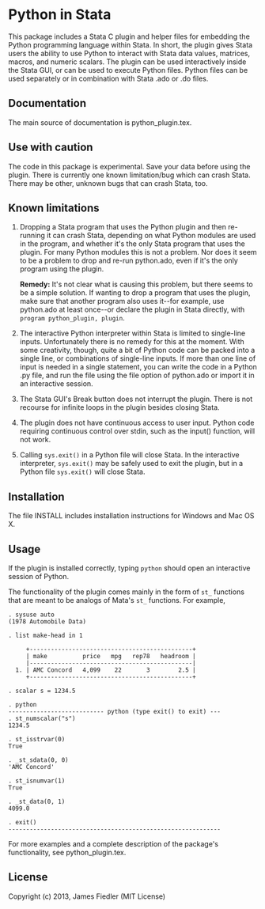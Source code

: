 Python in Stata
===============

This package includes a Stata C plugin and helper files for embedding the Python programming language within Stata. In short, the plugin gives Stata users the ability to use Python to interact with Stata data values, matrices, macros, and numeric scalars. The plugin can be used interactively inside the Stata GUI, or can be used to execute Python files. Python files can be used separately or in combination with Stata .ado or .do files.

Documentation
-------------

The main source of documentation is python_plugin.tex.

Use with caution
----------------
	
The code in this package is experimental. Save your data before using the plugin. There is currently one known limitation/bug which can crash Stata. There may be other, unknown bugs that can crash Stata, too.
	
Known limitations
-----------
	
1. Dropping a Stata program that uses the Python plugin and then re-running it can crash Stata, depending on what Python modules are used in the program, and whether it's the only Stata program that uses the plugin. For many Python modules this is not a problem. Nor does it seem to be a problem to drop and re-run python.ado, even if it's the only program using the plugin.
			
    **Remedy:** It's not clear what is causing this problem, but there seems to be a simple solution. If wanting to drop a program that uses the plugin, make sure that another program also uses it--for example, use python.ado at least once--or declare the plugin in Stata directly, with ``program python_plugin, plugin``.
			
2. The interactive Python interpreter within Stata is limited to single-line inputs. Unfortunately there is no remedy for this at the moment. With some creativity, though, quite a bit of Python code can be packed into a single line, or combinations of single-line inputs. If more than one line of input is needed in a single statement, you can write the code in a Python .py file, and run the file using the file option of python.ado or import it in an interactive session.
			
3. The Stata GUI's Break button does not interrupt the plugin. There is not recourse for infinite loops in the plugin besides closing Stata.
			
4. The plugin does not have continuous access to user input. Python code requiring continuous control over stdin, such as the input() function, will not work.
			
5. Calling ``sys.exit()`` in a Python file will close Stata. In the interactive interpreter, ``sys.exit()`` may be safely used to exit the plugin, but in a Python file ``sys.exit()`` will close Stata.

Installation
------------

The file INSTALL includes installation instructions for Windows and Mac OS X.

Usage
-----

If the plugin is installed correctly, typing ``python`` should open an interactive session of Python.

The functionality of the plugin comes mainly in the form of ``st_`` functions that are meant to be analogs of Mata's ``st_`` functions. For example,

    . sysuse auto
    (1978 Automobile Data)

    . list make-head in 1

         +----------------------------------------------+
         | make          price   mpg   rep78   headroom |
         |----------------------------------------------|
      1. | AMC Concord   4,099    22       3        2.5 |
         +----------------------------------------------+

    . scalar s = 1234.5

    . python
    --------------------------- python (type exit() to exit) ---
    . st_numscalar("s")
    1234.5

    . st_isstrvar(0)
    True

    . _st_sdata(0, 0)
    'AMC Concord'

    . st_isnumvar(1)
    True

    . _st_data(0, 1)
    4099.0

    . exit()
    ------------------------------------------------------------

For more examples and a complete description of the package's functionality, see python_plugin.tex.


License
---------
Copyright (c) 2013, James Fiedler (MIT License)
